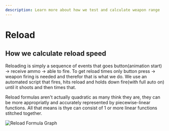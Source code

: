 ```yaml
---
description: Learn more about how we test and calculate weapon range
---
```


# Reload

## How we calculate reload speed

Reloading is simply a sequence of events that goes button(animation start) -> receive ammo -> able to fire. To get reload times only button press -> weapon firing is needed and therefor that is what we do. We use an automated script that fires, hits reload and holds down fire(with full auto on) until it shoots and then times that.

Reload formulas aren't actually quadratic as many think they are, they can be more appropriatly and accurately represented by piecewise-linear functions. All that means is thye can consist of 1 or more linear functions stitched together.

![Reload Formula Graph](https://raw.githubusercontent.com/oh-yes-0-fps/hot-metal/main/docs/faq/assets/reload_graph.jpg)